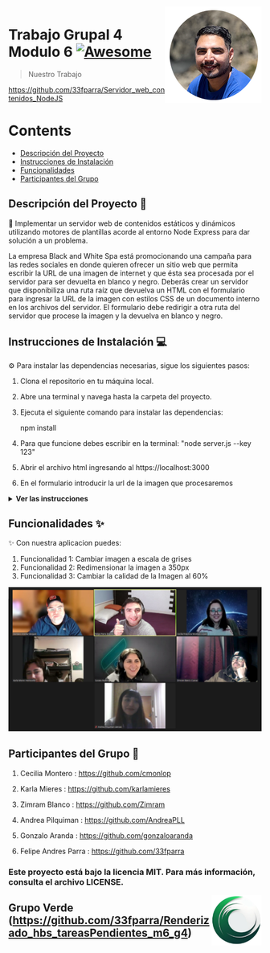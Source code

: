 <img src="perfil.png" align="right" />

# Trabajo Grupal 4 Modulo 6 [![Awesome](https://cdn.jsdelivr.net/gh/sindresorhus/awesome@d7305f38d29fed78fa85652e3a63e154dd8e8829/media/badge.svg)](https://github.com/33fparra/Servidor_web_contenidos_NodeJS)

> Nuestro Trabajo


https://github.com/33fparra/Servidor_web_contenidos_NodeJS

Contents
========

 * [Descripción del Proyecto](#descripción-del-proyecto-memo)
 * [Instrucciones de Instalación](#instrucciones-de-instalación-computer)
 * [Funcionalidades](#funcionalidades-sparkles)
 * [Participantes del Grupo](#participantes-del-grupo-busts_in_silhouette)
 
## Descripción del Proyecto :memo:

📝 Implementar un servidor web de contenidos estáticos y dinámicos utilizando motores de plantillas acorde al entorno Node Express para dar solución a un problema.

La empresa Black and White Spa está promocionando una campaña para las redes sociales en donde quieren ofrecer un sitio web que permita escribir la URL de una imagen de internet y que ésta sea
procesada por el servidor para ser devuelta en blanco y negro. Deberás crear un servidor que disponibiliza una ruta raíz que devuelva un HTML con el formulario para
ingresar la URL de la imagen con estilos CSS de un documento interno en los archivos del servidor. El formulario debe redirigir a otra ruta del servidor que procese la imagen y la devuelva en blanco y negro.

## Instrucciones de Instalación :computer:

⚙️ Para instalar las dependencias necesarias, sigue los siguientes pasos:

1. Clona el repositorio en tu máquina local.
2. Abre una terminal y navega hasta la carpeta del proyecto.
3. Ejecuta el siguiente comando para instalar las dependencias:

   npm install

4. Para que funcione debes escribir en la terminal: "node server.js --key 123"
5. Abrir el archivo html ingresando al https://localhost:3000
6. En el formulario introducir la url de la imagen que procesaremos

<details><summary><b>Ver las instrucciones</b></summary>

1. Instalar las dependencias:

   ```sh
   npm install
   ```

2. En el caso de no poder instalar las dependencias:

   ```sh
   npm install --force
   ```

3. Las librerias que estamos ocupando `package.json`:

    ````sh
    ... 
    "name": "helpers",
    "version": "1.0.0",
    "description": "",
    "main": "index.js",
    + "type": "module",
    "scripts": {
    "test": "echo \"Error: no test specified\" && exit 1"
    },
    "author": "",
    "license": "ISC",
    "dependencies": {
    "express": "^4.18.2",
    + "hbs": "^4.2.0",
    + "jimp": "^0.22.8",
    "nodemon": "^3.0.1",
    + "yargs": "^17.7.2"
    }
    ````

4. Ejecutar el comando 'help':

   ```sh
   node server.js --help
   ```

5. Ejecutar el comando 'key', para que inicie el servidor, recuerda que la `key` correcta es `123`:

   ```sh
   node server.js --key 123
   ```   
</details>

</details>

## Funcionalidades :sparkles:

✨ Con nuestra aplicacion puedes:

1. Funcionalidad 1: Cambiar imagen a escala de grises
2. Funcionalidad 2: Redimensionar la imagen a 350px
3. Funcionalidad 3: Cambiar la calidad de la Imagen al 60%

![Foto de grupo](/grupoVerde.jpg)

## Participantes del Grupo :busts_in_silhouette:

1. Cecilia Montero : https://github.com/cmonlop

2. Karla Mieres : https://github.com/karlamieres

3. Zimram Blanco : https://github.com/Zimram

4. Andrea Pilquiman : https://github.com/AndreaPLL

5. Gonzalo Aranda : https://github.com/gonzaloaranda

6. Felipe Andres Parra : https://github.com/33fparra

### Este proyecto está bajo la licencia MIT. Para más información, consulta el archivo LICENSE.


<img src="logGrupoVerde.png" align="right" />

## Grupo Verde (https://github.com/33fparra/Renderizado_hbs_tareasPendientes_m6_g4)

